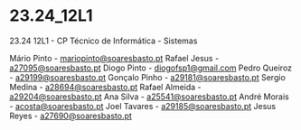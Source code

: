 # 23.24_12L1
23.24 12L1 - CP Técnico de Informática - Sistemas

Mário Pinto - mariopinto@soaresbasto.pt
Rafael Jesus - a27095@soaresbasto.pt
Diogo Pinto - diogofsp1@gmail.com
Pedro Queiroz - a29199@soaresbasto.pt
Gonçalo Pinho - a29181@soaresbasto.pt
Sergio Medina - a28694@soaresbasto.pt
Rafael Almeida - a29204@soaresbasto.pt
Ana Silva - a25541@soaresbasto.pt
André Morais - acosta@soaresbasto.pt
Joel Tavares - a29185@soaresbasto.pt
Jesus Reyes - a27690@soaresbasto.pt

